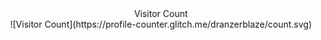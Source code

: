 <div align ="center">Visitor Count</div>


<div align = "center">![Visitor Count](https://profile-counter.glitch.me/dranzerblaze/count.svg)</div>

